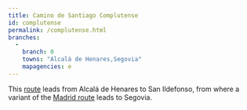 ```yaml
---
title: Camino de Santiago Complutense
id: complutense
permalink: /complutense.html
branches:
  -
    branch: 0
    towns: "Alcalá de Henares,Segovia"
    mapagencies: e
---
```


This [route][0] leads from Alcalá de Henares to San Ildefonso, from where a variant of the [Madrid route][1] leads to Segovia.

[0]: http://caminosantiago-guillermo.blogspot.com/p/camino-de-santiago-complutense.html
[1]: madrid.html